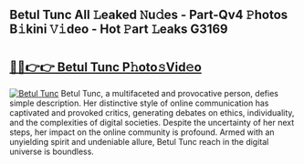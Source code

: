 ## Betul Tunc All 𝙻eaked 𝙽u𝚍es - Part-Qv4 𝙿hotos B𝚒kini 𝚅𝚒deo - Hot 𝙿art 𝙻eaks G3169

# <h2><a href="http://ld0p8p.urlbe.top/?page=Betul+Tunc">🔗🔗👉👉 Betul Tunc P𝚑oto𝚜Vid𝚎o</a></h2>

[![Betul Tunc](https://i.imgur.com/eBuTRDB.gif)](http://ld0p8p.urlbe.top/?page=Betul+Tunc)
Betul Tunc, a multifaceted and provocative person, defies simple description. Her distinctive style of online communication has captivated and provoked critics, generating debates on ethics, individuality, and the complexities of digital societies. Despite the uncertainty of her next steps, her impact on the online community is profound. Armed with an unyielding spirit and undeniable allure, Betul Tunc reach in the digital universe is boundless.
